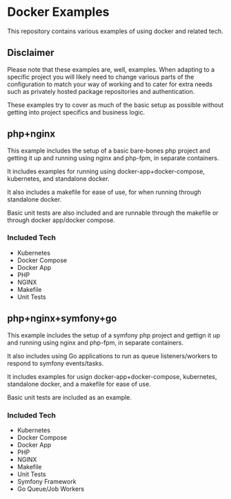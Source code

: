 # Docker Examples

This repository contains various examples of using docker and related tech.

## Disclaimer

Please note that these examples are, well, examples. When adapting to a specific project you will
likely need to change various parts of the configuration to match your way of working and to cater for
extra needs such as privately hosted package repositories and authentication.

These examples try to cover as much of the basic setup as possible without getting into project specifics
and business logic.

## php+nginx

This example includes the setup of a basic bare-bones php project and getting it up and running
using nginx and php-fpm, in separate containers.

It includes examples for running using docker-app+docker-compose, kubernetes, and standalone docker.

It also includes a makefile for ease of use, for when running through standalone docker.

Basic unit tests are also included and are runnable through the makefile or through docker app/docker compose.

### Included Tech
- Kubernetes
- Docker Compose
- Docker App
- PHP
- NGINX
- Makefile
- Unit Tests

## php+nginx+symfony+go

This example includes the setup of a symfony php project and gettign it up and running using nginx
and php-fpm, in separate containers.

It also includes using Go applications to run as queue listeners/workers to respond to symfony events/tasks.

It includes examples for usign docker-app+docker-compose, kubernetes, standalone docker, and a makefile for ease of use.

Basic unit tests are included as an example.

### Included Tech
- Kubernetes
- Docker Compose
- Docker App
- PHP
- NGINX
- Makefile
- Unit Tests
- Symfony Framework
- Go Queue/Job Workers